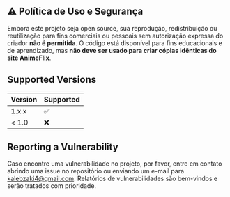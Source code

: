 ## ⚠️ Política de Uso e Segurança

Embora este projeto seja open source, sua reprodução, redistribuição ou reutilização para fins comerciais ou pessoais sem autorização expressa do criador **não é permitida**. O código está disponível para fins educacionais e de aprendizado, mas **não deve ser usado para criar cópias idênticas do site AnimeFlix**.

## Supported Versions

| Version | Supported          |
| ------- | ------------------ |
| 1.x.x   | :white_check_mark: |
| < 1.0   | :x:                |

## Reporting a Vulnerability

Caso encontre uma vulnerabilidade no projeto, por favor, entre em contato abrindo uma issue no repositório ou enviando um e-mail para [kalebzaki4@gmail.com](kalebzaki4@gmail.com). Relatórios de vulnerabilidades são bem-vindos e serão tratados com prioridade.
